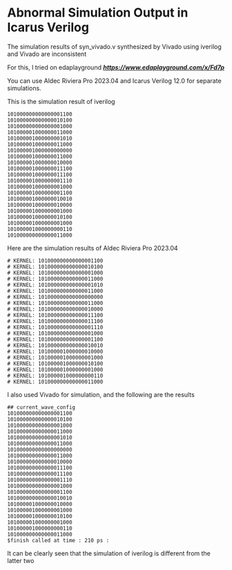 # Abnormal Simulation Output in Icarus Verilog

The simulation results of syn_vivado.v synthesized by Vivado using iverilog and Vivado are inconsistent

For this, I tried on edaplayground ***https://www.edaplayground.com/x/Fd7p***

You can use Aldec Riviera Pro 2023.04 and Icarus Verilog 12.0 for separate simulations.

This is the simulation result of iverilog

```
101000000000000001100
101000000000000010100
101000000000000001000
101000001000000011000
101000001000000001010
101000001000000011000
101000001000000000000
101000001000000011000
101000001000000010000
101000001000000011100
101000001000000011100
101000001000000001110
101000001000000001000
101000001000000001100
101000001000000010010
101000001000000010000
101000001000000001000
101000001000000010100
101000001000000001000
101000001000000000110
101000000000000011000
```

Here are the simulation results of Aldec Riviera Pro 2023.04

```
# KERNEL: 101000000000000001100
# KERNEL: 101000000000000010100
# KERNEL: 101000000000000001000
# KERNEL: 101000000000000011000
# KERNEL: 101000000000000001010
# KERNEL: 101000000000000011000
# KERNEL: 101000000000000000000
# KERNEL: 101000000000000011000
# KERNEL: 101000000000000010000
# KERNEL: 101000000000000011100
# KERNEL: 101000000000000011100
# KERNEL: 101000000000000001110
# KERNEL: 101000000000000001000
# KERNEL: 101000000000000001100
# KERNEL: 101000000000000010010
# KERNEL: 101000001000000010000
# KERNEL: 101000001000000001000
# KERNEL: 101000001000000010100
# KERNEL: 101000001000000001000
# KERNEL: 101000001000000000110
# KERNEL: 101000000000000011000
```

I also used Vivado for simulation, and the following are the results

```
## current_wave_config
101000000000000001100
101000000000000010100
101000000000000001000
101000000000000011000
101000000000000001010
101000000000000011000
101000000000000000000
101000000000000011000
101000000000000010000
101000000000000011100
101000000000000011100
101000000000000001110
101000000000000001000
101000000000000001100
101000000000000010010
101000001000000010000
101000001000000001000
101000001000000010100
101000001000000001000
101000001000000000110
101000000000000011000
$finish called at time : 210 ps : 
```

It can be clearly seen that the simulation of iverilog is different from the latter two

